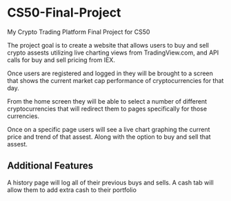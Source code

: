 # CS50-Final-Project
My Crypto Trading Platform Final Project for CS50

The project goal is to create a website that allows users to buy and sell crypto assests utilizing live charting views from TradingView.com, and API calls for buy and sell pricing from IEX. 

Once users are registered and logged in they will be brought to a screen that shows the current market cap performance of cryptocurrencies for that day. 

From the home screen they will be able to select a number of different cryptocurrencies that will redirect them to pages specifically for those currencies.

Once on a specific page users will see a live chart graphing the current price and trend of that assest. Along with the option to buy and sell that assest.

## Additional Features
A history page will log all of their previous buys and sells.
A cash tab will allow them to add extra cash to their portfolio
